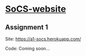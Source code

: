 # [SoCS-website](https://haodizc.github.io/SoCS-website)

## Assignment 1
Site: https://a1-socs.herokuapp.com/

Code: Coming soon...
